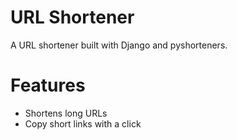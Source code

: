 # **URL Shortener**

A URL shortener built with Django and pyshorteners.

# **Features**
- Shortens long URLs 
- Copy short links with a click

